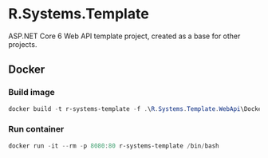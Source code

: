 # R.Systems.Template

ASP.NET Core 6 Web API template project, created as a base for other projects.

## Docker

### Build image

```powershell
docker build -t r-systems-template -f .\R.Systems.Template.WebApi\Dockerfile .
```

### Run container

```powershell
docker run -it --rm -p 8080:80 r-systems-template /bin/bash
```
